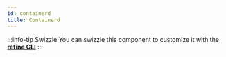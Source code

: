 ```yaml
---
id: containerd
title: Containerd 
---
```


:::info-tip Swizzle
You can swizzle this component to customize it with the [**refine CLI**](/docs/packages/documentation/cli)
:::
